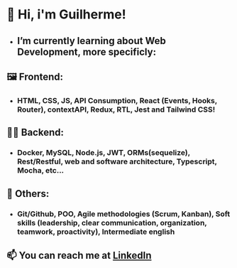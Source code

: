 # 👋 Hi, i'm Guilherme!
- ## I’m currently learning about Web Development, more specificly:
## 🖼️ Frontend:
- ### HTML, CSS, JS, API Consumption, React (Events, Hooks, Router), contextAPI, Redux, RTL, Jest and Tailwind CSS!
## 👨‍💻 Backend:
- ### Docker, MySQL, Node.js, JWT, ORMs(sequelize), Rest/Restful, web and software architecture, Typescript, Mocha, etc...
## 🔀 Others:
- ### Git/Github, POO, Agile methodologies (Scrum, Kanban), Soft skills (leadership, clear communication, organization, teamwork, proactivity), Intermediate english
## 📫 You can reach me at <a href="https://www.linkedin.com/in/guihallmann/"> LinkedIn </a>
